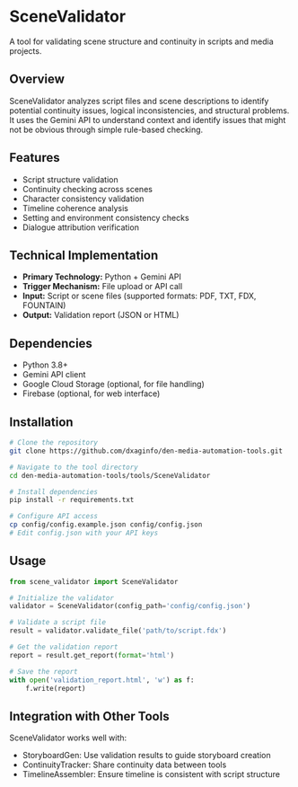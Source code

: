 # SceneValidator

A tool for validating scene structure and continuity in scripts and media projects.

## Overview

SceneValidator analyzes script files and scene descriptions to identify potential continuity issues, logical inconsistencies, and structural problems. It uses the Gemini API to understand context and identify issues that might not be obvious through simple rule-based checking.

## Features

- Script structure validation
- Continuity checking across scenes
- Character consistency validation
- Timeline coherence analysis
- Setting and environment consistency checks
- Dialogue attribution verification

## Technical Implementation

- **Primary Technology:** Python + Gemini API
- **Trigger Mechanism:** File upload or API call
- **Input:** Script or scene files (supported formats: PDF, TXT, FDX, FOUNTAIN)
- **Output:** Validation report (JSON or HTML)

## Dependencies

- Python 3.8+
- Gemini API client
- Google Cloud Storage (optional, for file handling)
- Firebase (optional, for web interface)

## Installation

```bash
# Clone the repository
git clone https://github.com/dxaginfo/den-media-automation-tools.git

# Navigate to the tool directory
cd den-media-automation-tools/tools/SceneValidator

# Install dependencies
pip install -r requirements.txt

# Configure API access
cp config/config.example.json config/config.json
# Edit config.json with your API keys
```

## Usage

```python
from scene_validator import SceneValidator

# Initialize the validator
validator = SceneValidator(config_path='config/config.json')

# Validate a script file
result = validator.validate_file('path/to/script.fdx')

# Get the validation report
report = result.get_report(format='html')

# Save the report
with open('validation_report.html', 'w') as f:
    f.write(report)
```

## Integration with Other Tools

SceneValidator works well with:
- StoryboardGen: Use validation results to guide storyboard creation
- ContinuityTracker: Share continuity data between tools
- TimelineAssembler: Ensure timeline is consistent with script structure